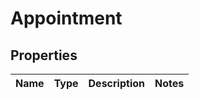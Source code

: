 
# Appointment

## Properties
Name | Type | Description | Notes
------------ | ------------- | ------------- | -------------



